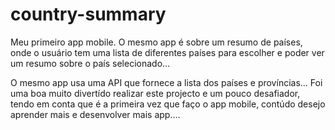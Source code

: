 # country-summary
Meu primeiro app mobile. O mesmo app é sobre um resumo de países, onde o usuário tem uma lista de diferentes países para escolher e poder ver um resumo sobre o país selecionado...

O mesmo app usa uma API que fornece a lista dos países e províncias... Foi uma boa muito divertído realizar este projecto e um pouco desafiador, tendo em conta que é a primeira vez que faço o app mobile, contúdo desejo aprender mais e desenvolver mais app....
